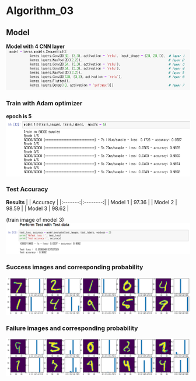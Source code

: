 # Algorithm_03

## Model
**Model with 4 CNN layer**
![model](images/model.png)

### Train with Adam optimizer
**epoch is 5**
![training](images/training.png)

### Test Accuracy
**Results**
|         | Accuracy |
|:-------:|:--------:|
| Model 1 |   97.36  |
| Model 2 |   98.59  |
| Model 3 |   98.62  |  

(train image of model 3)  
![test](images/test_accuracy.png)

### Success images and corresponding probability
![correct_classified](images/correct_classified.png)

### Failure images and corresponding probability
![worng_classified](images/worng_classified.png)
